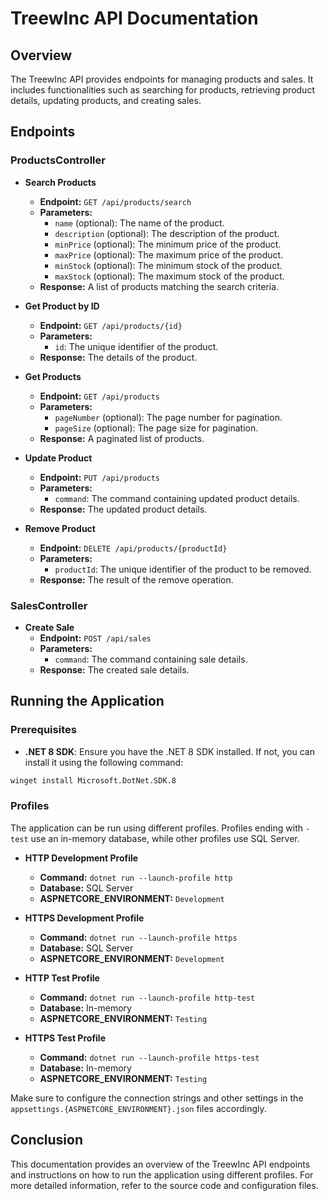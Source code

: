 # TreewInc API Documentation

## Overview

The TreewInc API provides endpoints for managing products and sales. It includes functionalities such as searching for products, retrieving product details, updating products, and creating sales.

## Endpoints

### ProductsController

- **Search Products**
  - **Endpoint:** `GET /api/products/search`
  - **Parameters:**
    - `name` (optional): The name of the product.
    - `description` (optional): The description of the product.
    - `minPrice` (optional): The minimum price of the product.
    - `maxPrice` (optional): The maximum price of the product.
    - `minStock` (optional): The minimum stock of the product.
    - `maxStock` (optional): The maximum stock of the product.
  - **Response:** A list of products matching the search criteria.

- **Get Product by ID**
  - **Endpoint:** `GET /api/products/{id}`
  - **Parameters:**
    - `id`: The unique identifier of the product.
  - **Response:** The details of the product.

- **Get Products**
  - **Endpoint:** `GET /api/products`
  - **Parameters:**
    - `pageNumber` (optional): The page number for pagination.
    - `pageSize` (optional): The page size for pagination.
  - **Response:** A paginated list of products.

- **Update Product**
  - **Endpoint:** `PUT /api/products`
  - **Parameters:**
    - `command`: The command containing updated product details.
  - **Response:** The updated product details.

- **Remove Product**
  - **Endpoint:** `DELETE /api/products/{productId}`
  - **Parameters:**
    - `productId`: The unique identifier of the product to be removed.
  - **Response:** The result of the remove operation.

### SalesController

- **Create Sale**
  - **Endpoint:** `POST /api/sales`
  - **Parameters:**
    - `command`: The command containing sale details.
  - **Response:** The created sale details.

## Running the Application

### Prerequisites

- **.NET 8 SDK**: Ensure you have the .NET 8 SDK installed. If not, you can install it using the following command:

```sh
winget install Microsoft.DotNet.SDK.8
```

### Profiles

The application can be run using different profiles. Profiles ending with `-test` use an in-memory database, while other profiles use SQL Server.

- **HTTP Development Profile**
  - **Command:** `dotnet run --launch-profile http`
  - **Database:** SQL Server
  - **ASPNETCORE_ENVIRONMENT:** `Development`

- **HTTPS Development Profile**
  - **Command:** `dotnet run --launch-profile https`
  - **Database:** SQL Server
  - **ASPNETCORE_ENVIRONMENT:** `Development`

- **HTTP Test Profile**
  - **Command:** `dotnet run --launch-profile http-test`
  - **Database:** In-memory
  - **ASPNETCORE_ENVIRONMENT:** `Testing`

- **HTTPS Test Profile**
  - **Command:** `dotnet run --launch-profile https-test`
  - **Database:** In-memory
  - **ASPNETCORE_ENVIRONMENT:** `Testing`

Make sure to configure the connection strings and other settings in the `appsettings.{ASPNETCORE_ENVIRONMENT}.json` files accordingly.

## Conclusion

This documentation provides an overview of the TreewInc API endpoints and instructions on how to run the application using different profiles. For more detailed information, refer to the source code and configuration files.
